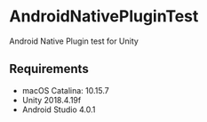 # AndroidNativePluginTest
Android Native Plugin test for Unity

## Requirements
- macOS Catalina: 10.15.7
- Unity 2018.4.19f
- Android Studio 4.0.1
